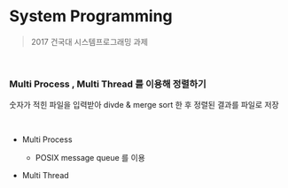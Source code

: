 # System Programming



> 2017 건국대 시스템프로그래밍 과제 

<br>

### Multi Process , Multi Thread 를 이용해 정렬하기

숫자가 적힌 파일을 입력받아 divde & merge sort 한 후 정렬된 결과를 파일로 저장

<br>

- Multi Process

  - POSIX  message queue 를 이용

- Multi Thread

